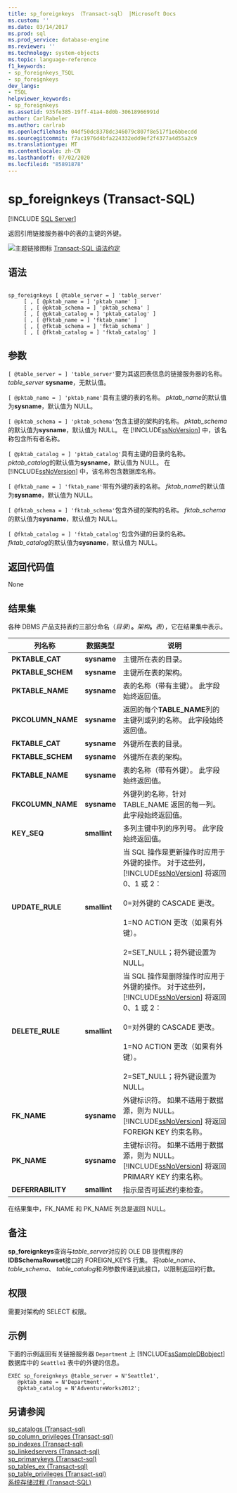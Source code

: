 ```yaml
---
title: sp_foreignkeys （Transact-sql） |Microsoft Docs
ms.custom: ''
ms.date: 03/14/2017
ms.prod: sql
ms.prod_service: database-engine
ms.reviewer: ''
ms.technology: system-objects
ms.topic: language-reference
f1_keywords:
- sp_foreignkeys_TSQL
- sp_foreignkeys
dev_langs:
- TSQL
helpviewer_keywords:
- sp_foreignkeys
ms.assetid: 935fe385-19ff-41a4-8d0b-30618966991d
author: CarlRabeler
ms.author: carlrab
ms.openlocfilehash: 04df50dc8378dc346079c807f8e517f1e6bbecdd
ms.sourcegitcommit: f7ac1976d4bfa224332edd9ef2f4377a4d55a2c9
ms.translationtype: MT
ms.contentlocale: zh-CN
ms.lasthandoff: 07/02/2020
ms.locfileid: "85891878"
---
```

# <a name="sp_foreignkeys-transact-sql"></a>sp_foreignkeys (Transact-SQL)
[!INCLUDE [SQL Server](../../includes/applies-to-version/sqlserver.md)]

  返回引用链接服务器中的表的主键的外键。  
  
 ![主题链接图标](../../database-engine/configure-windows/media/topic-link.gif "“主题链接”图标") [Transact-SQL 语法约定](../../t-sql/language-elements/transact-sql-syntax-conventions-transact-sql.md)  
  
## <a name="syntax"></a>语法  
  
```  
  
sp_foreignkeys [ @table_server = ] 'table_server'   
     [ , [ @pktab_name = ] 'pktab_name' ]   
     [ , [ @pktab_schema = ] 'pktab_schema' ]   
     [ , [ @pktab_catalog = ] 'pktab_catalog' ]   
     [ , [ @fktab_name = ] 'fktab_name' ]   
     [ , [ @fktab_schema = ] 'fktab_schema' ]   
     [ , [ @fktab_catalog = ] 'fktab_catalog' ]  
```  
  
## <a name="arguments"></a>参数  
`[ @table_server = ] 'table_server'`要为其返回表信息的链接服务器的名称。 *table_server* **sysname**，无默认值。  
  
`[ @pktab_name = ] 'pktab_name'`具有主键的表的名称。 *pktab_name*的默认值为**sysname**，默认值为 NULL。  
  
`[ @pktab_schema = ] 'pktab_schema'`包含主键的架构的名称。 *pktab_schema*的默认值为**sysname**，默认值为 NULL。 在 [!INCLUDE[ssNoVersion](../../includes/ssnoversion-md.md)] 中，该名称包含所有者名称。  
  
`[ @pktab_catalog = ] 'pktab_catalog'`具有主键的目录的名称。 *pktab_catalog*的默认值为**sysname**，默认值为 NULL。 在 [!INCLUDE[ssNoVersion](../../includes/ssnoversion-md.md)] 中，该名称包含数据库名称。  
  
`[ @fktab_name = ] 'fktab_name'`带有外键的表的名称。 *fktab_name*的默认值为**sysname**，默认值为 NULL。  
  
`[ @fktab_schema = ] 'fktab_schema'`包含外键的架构的名称。 *fktab_schema*的默认值为**sysname**，默认值为 NULL。  
  
`[ @fktab_catalog = ] 'fktab_catalog'`包含外键的目录的名称。 *fktab_catalog*的默认值为**sysname**，默认值为 NULL。  
  
## <a name="return-code-values"></a>返回代码值  
 None  
  
## <a name="result-sets"></a>结果集  
 各种 DBMS 产品支持表的三部分命名（_目录_）**。**_架构_**。**_表_），它在结果集中表示。  
  
|列名称|数据类型|说明|  
|-----------------|---------------|-----------------|  
|**PKTABLE_CAT**|**sysname**|主键所在表的目录。|  
|**PKTABLE_SCHEM**|**sysname**|主键所在表的架构。|  
|**PKTABLE_NAME**|**sysname**|表的名称（带有主键）。 此字段始终返回值。|  
|**PKCOLUMN_NAME**|**sysname**|返回的每个**TABLE_NAME**列的主键列或列的名称。 此字段始终返回值。|  
|**FKTABLE_CAT**|**sysname**|外键所在表的目录。|  
|**FKTABLE_SCHEM**|**sysname**|外键所在表的架构。|  
|**FKTABLE_NAME**|**sysname**|表的名称（带有外键）。 此字段始终返回值。|  
|**FKCOLUMN_NAME**|**sysname**|外键列的名称，针对 TABLE_NAME 返回的每一列。 此字段始终返回值。|  
|**KEY_SEQ**|**smallint**|多列主键中列的序列号。 此字段始终返回值。|  
|**UPDATE_RULE**|**smallint**|当 SQL 操作是更新操作时应用于外键的操作。 对于这些列，[!INCLUDE[ssNoVersion](../../includes/ssnoversion-md.md)] 将返回 0、1 或 2：<br /><br /> 0=对外键的 CASCADE 更改。<br /><br /> 1=NO ACTION 更改（如果有外键）。<br /><br /> 2=SET_NULL；将外键设置为 NULL。|  
|**DELETE_RULE**|**smallint**|当 SQL 操作是删除操作时应用于外键的操作。 对于这些列，[!INCLUDE[ssNoVersion](../../includes/ssnoversion-md.md)] 将返回 0、1 或 2：<br /><br /> 0=对外键的 CASCADE 更改。<br /><br /> 1=NO ACTION 更改（如果有外键）。<br /><br /> 2=SET_NULL；将外键设置为 NULL。|  
|**FK_NAME**|**sysname**|外键标识符。 如果不适用于数据源，则为 NULL。 [!INCLUDE[ssNoVersion](../../includes/ssnoversion-md.md)] 将返回 FOREIGN KEY 约束名称。|  
|**PK_NAME**|**sysname**|主键标识符。 如果不适用于数据源，则为 NULL。 [!INCLUDE[ssNoVersion](../../includes/ssnoversion-md.md)] 将返回 PRIMARY KEY 约束名称。|  
|**DEFERRABILITY**|**smallint**|指示是否可延迟约束检查。|  
  
 在结果集中，FK_NAME 和 PK_NAME 列总是返回 NULL。  
  
## <a name="remarks"></a>备注  
 **sp_foreignkeys**查询与*table_server*对应的 OLE DB 提供程序的**IDBSchemaRowset**接口的 FOREIGN_KEYS 行集。 将*table_name*、 *table_schema*、 *table_catalog*和*列*参数传递到此接口，以限制返回的行数。  
  
## <a name="permissions"></a>权限  
 需要对架构的 SELECT 权限。  
  
## <a name="examples"></a>示例  
 下面的示例返回有关链接服务器 `Department` 上 [!INCLUDE[ssSampleDBobject](../../includes/sssampledbobject-md.md)] 数据库中的 `Seattle1` 表中的外键的信息。  
  
```  
EXEC sp_foreignkeys @table_server = N'Seattle1',   
   @pktab_name = N'Department',   
   @pktab_catalog = N'AdventureWorks2012';  
```  
  
## <a name="see-also"></a>另请参阅  
 [sp_catalogs &#40;Transact-sql&#41;](../../relational-databases/system-stored-procedures/sp-catalogs-transact-sql.md)   
 [sp_column_privileges &#40;Transact-sql&#41;](../../relational-databases/system-stored-procedures/sp-column-privileges-transact-sql.md)   
 [sp_indexes &#40;Transact-sql&#41;](../../relational-databases/system-stored-procedures/sp-indexes-transact-sql.md)   
 [sp_linkedservers &#40;Transact-sql&#41;](../../relational-databases/system-stored-procedures/sp-linkedservers-transact-sql.md)   
 [sp_primarykeys &#40;Transact-sql&#41;](../../relational-databases/system-stored-procedures/sp-primarykeys-transact-sql.md)   
 [sp_tables_ex &#40;Transact-sql&#41;](../../relational-databases/system-stored-procedures/sp-tables-ex-transact-sql.md)   
 [sp_table_privileges &#40;Transact-sql&#41;](../../relational-databases/system-stored-procedures/sp-table-privileges-transact-sql.md)   
 [系统存储过程 (Transact-SQL)](../../relational-databases/system-stored-procedures/system-stored-procedures-transact-sql.md)  
  
  
